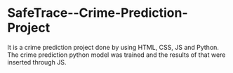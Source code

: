 # SafeTrace--Crime-Prediction-Project
It is a crime prediction project done by using HTML, CSS, JS and Python. The crime prediction python model was trained and the results of that were inserted through JS.
